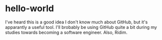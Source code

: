 # hello-world
I've heard this is a good idea
I don't know much about GitHub, but it's apparantly a useful tool.
I'll brobably be using GitHub quite a bit during my studies towards becoming a software engineer.
Also, Ridim.

